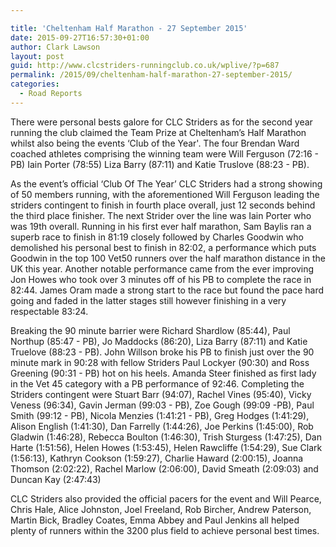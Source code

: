 ```yaml
---

title: 'Cheltenham Half Marathon - 27 September 2015'
date: 2015-09-27T16:57:30+01:00
author: Clark Lawson
layout: post
guid: http://www.clcstriders-runningclub.co.uk/wplive/?p=687
permalink: /2015/09/cheltenham-half-marathon-27-september-2015/
categories:
  - Road Reports
---
```

There were personal bests galore for CLC Striders as for the second year running the club claimed the Team Prize at Cheltenham’s Half Marathon whilst also being the events &#8216;Club of the Year'. The four Brendan Ward coached athletes comprising the winning team were Will Ferguson (72:16 - PB) Iain Porter (78:55) Liza Barry (87:11) and Katie Truslove (88:23 - PB).<!--more-->

As the event’s official &#8216;Club Of The Year’ CLC Striders had a strong showing of 50 members running, with the aforementioned Will Ferguson leading the striders contingent to finish in fourth place overall, just 12 seconds behind the third place finisher. The next Strider over the line was Iain Porter who was 19th overall. Running in his first ever half marathon, Sam Baylis ran a superb race to finish in 81:19 closely followed by Charles Goodwin who demolished his personal best to finish in 82:02, a performance which puts Goodwin in the top 100 Vet50 runners over the half marathon distance in the UK this year. Another notable performance came from the ever improving Jon Howes who took over 3 minutes off of his PB to complete the race in 82:44. James Oram made a strong start to the race but found the pace hard going and faded in the latter stages still however finishing in a very respectable 83:24.

Breaking the 90 minute barrier were Richard Shardlow (85:44), Paul Northup (85:47 - PB), Jo Maddocks (86:20), Liza Barry (87:11) and Katie Truelove (88:23 - PB). John Willson broke his PB to finish just over the 90 minute mark in 90:28 with fellow Striders Paul Lockyer (90:30) and Ross Greening (90:31 - PB) hot on his heels. Amanda Steer finished as first lady in the Vet 45 category with a PB performance of 92:46. Completing the Striders contingent were Stuart Barr (94:07), Rachel Vines (95:40), Vicky Veness (96:34), Gavin Jerman (99:03 - PB), Zoe Gough (99:09 -PB), Paul Smith (99:12 - PB), Nicola Menzies (1:41:21 - PB), Greg Hodges (1:41:29), Alison English (1:41:30), Dan Farrelly (1:44:26), Joe Perkins (1:45:00), Rob Gladwin (1:46:28), Rebecca Boulton (1:46:30), Trish Sturgess (1:47:25), Dan Harte (1:51:56), Helen Howes (1:53:45), Helen Rawcliffe (1:54:29), Sue Clark (1:56:13), Kathryn Cookson (1:59:27), Charlie Haward (2:00:15), Joanna Thomson (2:02:22), Rachel Marlow (2:06:00), David Smeath (2:09:03) and Duncan Kay (2:47:43)

CLC Striders also provided the official pacers for the event and Will Pearce, Chris Hale, Alice Johnston, Joel Freeland, Rob Bircher, Andrew Paterson, Martin Bick, Bradley Coates, Emma Abbey and Paul Jenkins all helped plenty of runners within the 3200 plus field to achieve personal best times.